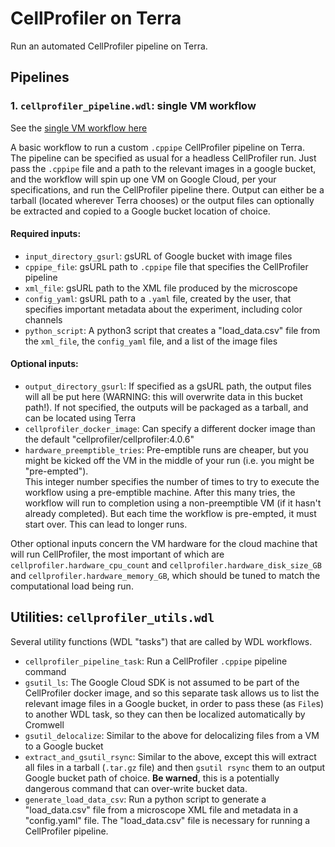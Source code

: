 # CellProfiler on Terra

Run an automated CellProfiler pipeline on Terra.

## Pipelines

### 1. `cellprofiler_pipeline.wdl`: single VM workflow

See the [single VM workflow here](https://portal.firecloud.org/#methods/bayer-pcl-cell-imaging/cellprofiler_pipeline/)

A basic workflow to run a custom `.cppipe` CellProfiler pipeline on Terra.  
The pipeline can be specified as usual for a headless CellProfiler run.  Just 
pass the `.cppipe` file and a path to the relevant images in a google bucket, 
and the workflow will spin up one VM on Google Cloud, per your specifications, 
and run the CellProfiler pipeline there. Output can either be a tarball 
(located wherever Terra chooses) or the output files can optionally be extracted 
and copied to a Google bucket location of choice.

#### Required inputs:
- `input_directory_gsurl`: gsURL of Google bucket with image files
- `cppipe_file`: gsURL path to `.cppipe` file that specifies the CellProfiler 
pipeline
- `xml_file`: gsURL path to the XML file produced by the microscope
- `config_yaml`: gsURL path to a `.yaml` file, created by the user, that 
specifies important metadata about the experiment, including color channels
- `python_script`: A python3 script that creates a "load_data.csv" file from 
the `xml_file`, the `config_yaml` file, and a list of the image files

#### Optional inputs:
- `output_directory_gsurl`: If specified as a gsURL path, the output files will 
all be put here (WARNING: this will overwrite data in this bucket path!).  If 
not specified, the outputs will be packaged as a tarball, and can be located 
using Terra
- `cellprofiler_docker_image`: Can specify a different docker image than the 
default "cellprofiler/cellprofiler:4.0.6"
- `hardware_preemptible_tries`: Pre-emptible runs are cheaper, but you might be 
kicked off the VM in the middle of your run (i.e. you might be "pre-empted").  
This integer number specifies the number of times to try to execute the workflow 
using a pre-emptible machine.  After this many tries, the workflow will run to 
completion using a non-preemptible VM (if it hasn't already completed).  But 
each time the workflow is pre-empted, it must start over.  This can lead to 
longer runs.

Other optional inputs concern the VM hardware for the cloud machine that will 
run CellProfiler, the most important of which are 
`cellprofiler.hardware_cpu_count` and `cellprofiler.hardware_disk_size_GB` and 
`cellprofiler.hardware_memory_GB`, which should be tuned to match the 
computational load being run.

## Utilities: `cellprofiler_utils.wdl`

Several utility functions (WDL "tasks") that are called by WDL workflows.

- `cellprofiler_pipeline_task`: Run a CellProfiler `.cppipe` pipeline command
- `gsutil_ls`: The Google Cloud SDK is not assumed to be part of the 
CellProfiler docker image, and so this separate task allows us to list the 
relevant image files in a Google bucket, in order to pass these (as `File`s) to 
another WDL task, so they can then be localized automatically by Cromwell
- `gsutil_delocalize`: Similar to the above for delocalizing files from a VM to 
a Google bucket
- `extract_and_gsutil_rsync`: Similar to the above, except this will extract 
all files in a tarball (`.tar.gz` file) and then `gsutil rsync` them to an 
output Google bucket path of choice.  **Be warned**, this is a potentially 
dangerous command that can over-write bucket data.
- `generate_load_data_csv`: Run a python script to generate a "load_data.csv" 
file from a microscope XML file and metadata in a "config.yaml" file.  The 
"load_data.csv" file is necessary for running a CellProfiler pipeline.
